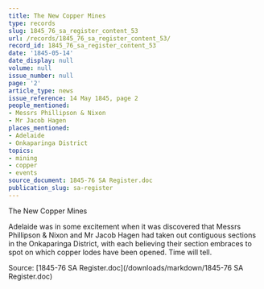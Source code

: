 ```yaml
---
title: The New Copper Mines
type: records
slug: 1845_76_sa_register_content_53
url: /records/1845_76_sa_register_content_53/
record_id: 1845_76_sa_register_content_53
date: '1845-05-14'
date_display: null
volume: null
issue_number: null
page: '2'
article_type: news
issue_reference: 14 May 1845, page 2
people_mentioned:
- Messrs Phillipson & Nixon
- Mr Jacob Hagen
places_mentioned:
- Adelaide
- Onkaparinga District
topics:
- mining
- copper
- events
source_document: 1845-76 SA Register.doc
publication_slug: sa-register
---
```


The New Copper Mines

Adelaide was in some excitement when it was discovered that Messrs Phillipson & Nixon and Mr Jacob Hagen had taken out contiguous sections in the Onkaparinga District, with each believing their section embraces to spot on which copper lodes have been opened.  Time will tell.



Source: [1845-76 SA Register.doc](/downloads/markdown/1845-76 SA Register.doc)
